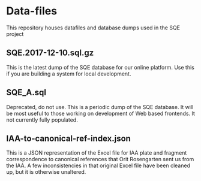 # Data-files
This repository houses datafiles and database dumps used in the SQE project

## SQE.2017-12-10.sql.gz
This is the latest dump of the SQE database for our online platform.  Use this if you are building a system for local development.

## SQE_A.sql
Deprecated, do not use.
This is a periodic dump of the SQE database.  It will be most useful to those working on development of Web based frontends.  It not currently fully populated.

## IAA-to-canonical-ref-index.json
This is a JSON representation of the Excel file for IAA plate and fragment correspondence to canonical references that Orit Rosengarten sent us from the IAA.  A few inconsistencies in that original Excel file have been cleaned up, but it is otherwise unaltered.
